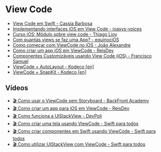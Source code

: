 # View Code

- [View Code em Swift - Cassia Barbosa](https://medium.com/mackmobile/view-code-em-swift-6026f42bf780)
- [Implementando interfaces iOS em View Code - ioasys-voices](https://medium.com/ioasys-voices/implementando-interfaces-ios-em-view-code-325656518f93)
- [Curso iOS: Módulo sobre view code - Thiago Lioy](https://medium.com/tpLioy/curso-ios-m%C3%B3dulo-sobre-view-code-af0f6188297b)
- [Com quantas views se faz uma App? - equinociOS](http://equinocios.com/view-code/2017/03/18/com-quantas-views-se-faz-um-APP/)
- [Como começar com ViewCode no iOS - João Alexandre](https://medium.com/joaoalexandrebitar/começando-com-view-code-no-ios-f409334ff1d)
- [Como criar um app iOS em ViewCode - ReisDev](https://blog.reisdev.com.br/como-criar-um-app-ios-em-viewcode)
- [Componentes Customizáveis usando View Code (iOS) - Francisco Samuel](https://medium.com/@fsamuelsmartins/componentes-customiz%C3%A1veis-usando-view-code-ios-6b00b91dcdc3)
- [ViewCode + AutoLayout - Kodeco [en]](https://www.kodeco.com/6004856-building-an-app-with-only-code-using-auto-layout)
- [ViewCode + SnapKit - Kodeco [en]](https://www.kodeco.com/3225401-snapkit-for-ios-constraints-in-a-snap)

## Vídeos

- [🎬 Como usar o ViewCode sem Storyboard - BackFront Academy](https://www.youtube.com/watch?v=_zhI9Nuuw_Y)
- [🎬 Como criar um app para iOS em ViewCode - ReisDev](https://www.youtube.com/watch?v=jauD6yQN3MU)
- [🎬 Como funciona a UIStackView - DevPoli](https://www.youtube.com/watch?v=TXhhjihouTg)
- [🎬 Como criar uma tela usando ViewCode  - Swift para todos](https://www.youtube.com/watch?v=iFzTBlRVH6s)
- [🎬 Como criar componentes em Swift usando ViewCode - Swift para todos](https://www.youtube.com/watch?v=zSzxFlIumts)
- [🎬 Como utilizar UIStackView com ViewCode - Swift para todos](https://www.youtube.com/watch?v=KyZZ5QthY4A)
